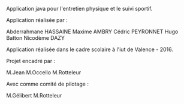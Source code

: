 Application java pour l'entretien physique et le suivi sportif.

Application réalisée par : 

Abderrahmane HASSAINE
Maxime AMBRY
Cédric PEYRONNET
Hugo Batton
Nicodème DAZY

Application réalisée dans le cadre scolaire à l'iut de Valence - 2016.

Projet encadré par : 

M.Jean
M.Occello
M.Rotteleur

Avec comme comité de pilotage  : 

M.Gélibert
M.Rotteleur
